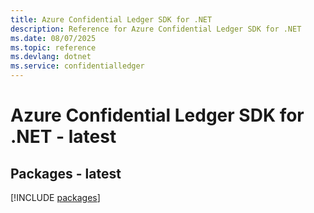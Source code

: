 ```yaml
---
title: Azure Confidential Ledger SDK for .NET
description: Reference for Azure Confidential Ledger SDK for .NET
ms.date: 08/07/2025
ms.topic: reference
ms.devlang: dotnet
ms.service: confidentialledger
---
```

# Azure Confidential Ledger SDK for .NET - latest
## Packages - latest
[!INCLUDE [packages](confidential-ledger-index.md)]